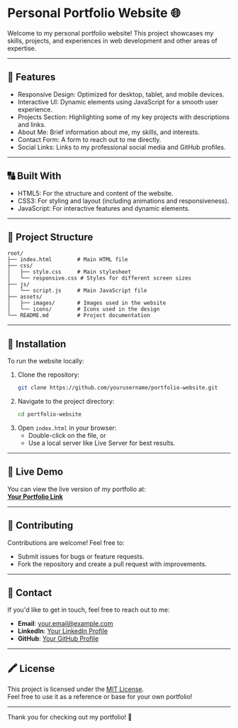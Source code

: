 # Personal Portfolio Website 🌐

Welcome to my personal portfolio website! This project showcases my skills, projects, and experiences in web development and other areas of expertise.

---

## 🚀 Features

- Responsive Design: Optimized for desktop, tablet, and mobile devices.
- Interactive UI: Dynamic elements using JavaScript for a smooth user experience.
- Projects Section: Highlighting some of my key projects with descriptions and links.
- About Me: Brief information about me, my skills, and interests.
- Contact Form: A form to reach out to me directly.
- Social Links: Links to my professional social media and GitHub profiles.

---

## 🔠 Built With

- HTML5: For the structure and content of the website.
- CSS3: For styling and layout (including animations and responsiveness).
- JavaScript: For interactive features and dynamic elements.

---

## 📂 Project Structure

```plaintext
root/
├── index.html        # Main HTML file
├── css/
│   ├── style.css     # Main stylesheet
│   └── responsive.css # Styles for different screen sizes
├── js/
│   └── script.js     # Main JavaScript file
├── assets/
│   ├── images/       # Images used in the website
│   └── icons/        # Icons used in the design
└── README.md         # Project documentation
```

---

## 🔧 Installation

To run the website locally:

1. Clone the repository:
   ```bash
   git clone https://github.com/yourusername/portfolio-website.git
   ```
2. Navigate to the project directory:
   ```bash
   cd portfolio-website
   ```
3. Open `index.html` in your browser:
   - Double-click on the file, or
   - Use a local server like Live Server for best results.

---

## 🌟 Live Demo

You can view the live version of my portfolio at:  
[**Your Portfolio Link**]([https://yourportfolio.com](https://hari2605haran.github.io/portfolio/))

---

## 🤝 Contributing

Contributions are welcome! Feel free to:

- Submit issues for bugs or feature requests.
- Fork the repository and create a pull request with improvements.

---

## 📨 Contact

If you'd like to get in touch, feel free to reach out to me:

- **Email**: your.email@example.com  
- **LinkedIn**: [Your LinkedIn Profile]([https://linkedin.com/in/yourprofile](https://www.linkedin.com/in/hariharasudhan-b-ab5039224/))  
- **GitHub**: [Your GitHub Profile]([https://github.com/yourusername](https://github.com/Hari2605haran))  

---

## 🖍️ License

This project is licensed under the [MIT License](LICENSE).  
Feel free to use it as a reference or base for your own portfolio!

---

Thank you for checking out my portfolio! 🎉

